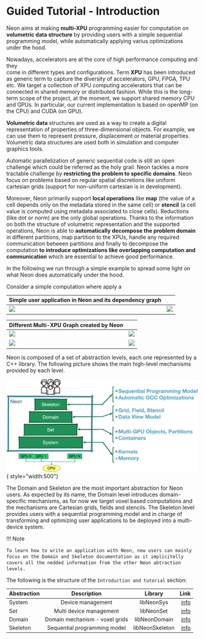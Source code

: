 # Guided Tutorial - Introduction

Neon aims at making **multi-XPU** programming easier for computation on **volumetric data structure** by providing users
with a simple sequential programming model, while automatically applying varius optimizations under the hood.

Nowadays, accelerators are at the core of high performance computing and they   
 come in different types and configurations. Term **XPU** has been introduced as generic term to capture the diversity of accelerators, GPU, FPGA, TPU etc.
We target a collection of XPU computing accelerators that can be connected in shared memory or distributed fashion.
While this is the long-term scope of the project, at the moment, we support shared memory CPU and GPUs.
In particular, our current implementation is based on openMP (on the CPU) and CUDA (on GPU).

**Volumetric data** structures are used as a way to create a digital representation of properties of three-dimensional objects. For example, we can use them to represent pressure, displacement or material properties. Volumetric data structures are used both in simulation and computer graphics tools. 

Automatic parallelization of generic sequential code is still an open challenge which could be referred as the holy grail. 
Neon tackles a more tractable challenge by **restricting the problem to specific domains**. Neon focus on problems based on regular spatial discretions like uniform cartesian grids (support for non-uniform cartesian is in development). 

Moreover, Neon primarily support **local operations** like **map** (the value of a cell depends only on the metadata stored in the same cell) or **stencil** (a cell value is computed using metadata associated to close cells). Reductions (like dot or norm) are the only global operations. Thanks to the information on both the structure of volumetric representation and the supported operations, Neon is able to **automatically decompose the problem domain** in different partitions, map partition to the XPUs, handle any required communication between partitions and finally to decompose the computation **to introduce optimizations like overlapping computation and communication** which are essential to achieve good performance.  

In the following we run through a simple example to spread some light on what Neon does automatically under the hood.  

Consider a simple computation where apply a 

| Simple user application in Neon and its dependency graph                            |                                                                                     |
|-------------------------------------------------------------------------------------|-------------------------------------------------------------------------------------|
| <image src = "/learn/img/axpy-laplace-dot-code.png" width="300px"></image> | <image src = "/learn/img/axpy-laplace-dot-app.png" width="300px" ></image> |

| Different Multi-XPU Graph created by Neon                                   ||
|-----------------------------------------------------------------------------|----------------------------------------------------------------------------------------------|
| <image src = "/learn/img/axpy-laplace-dot-nocc.png" width="400px"></image> |<image src = "/learn/img/axpy-laplace-dot-eocc.png" width="400px"></image>  |
| <image src = "/learn/img/axpy-laplace-dot-socc.png" width="400px"></image> |<image src = "/learn/img/axpy-laplace-dot-e2occ.png" width="400px"></image> |

Neon is composed of a set of abstraction levels, each one represented by a C++ library.
The following picture shows the main high-level mechanisms provided by each level.

![](img/neon-layers.png){ style="width:500"}

The Domain and Skeleton are the most important abstraction for Neon users.
As expected by its name, the Domain level introduces domain-specific mechanisms, as for now we target voxel based
computations and the mechanisms are Cartesian grids, fields and stencils. The Skeleton level provides users with a
sequential programming model and in charge of transforming and optimizing user applications to be deployed into a
multi-device system.

!!! Note

    To learn how to write an application with Neon, new users can mainly focus on the Domain and Skeleton documentation as it implicitelly covers all the nedded information from the other Neon abtraction levels. 

The following is the structure of the `Introduction and tutorial` section:


<center>

| Abstraction |           Description           |     Library     |                                   Link |
|-------------|:-------------------------------:|:---------------:|---------------------------------------:|
| System      |        Device management        |   libNeonSys    |   [info](the-bases/01-system-level.md) |
| Set         |     Multi device management     |   libNeonSet    |  [info](the-bases/02-the-set-level.md) |
| Domain      | Domain mechanism  - voxel grids |  libNeonDomain  |   [info](the-bases/03-domain-level.md) |
| Skeleton    |  Sequential programming model   | libNeonSkeleton | [info](the-bases/04-skeleton-level.md) |

</center>